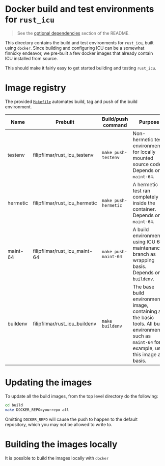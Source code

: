 # Docker build and test environments for `rust_icu`

> See the [optional dependencies](/README.md#optional) section of the README.

This directory contains the build and test environments for `rust_icu`, built
using `docker`.  Since building and configuring ICU can be a somewhat finnicky
endeavor, we pre-built a few docker images that already contain ICU installed
from source.

This should make it fairly easy to get started building and testing `rust_icu`.

# Image registry

The provided [`Makefile`](Makefile) automates build, tag and push of the build
environment.

| Name | Prebuilt | Build/push command | Purpose |
| ---- | -------- | ------------- | ------- |
| testenv | filipfilmar/rust_icu_testenv | `make push-testenv` | Non-hermetic test environment for locally mounted source code. Depends on `maint-64`. |
| hermetic | filipfilmar/rust_icu_hermetic | `make push-hermetic` | A hermetic test ran completely inside the container. Depends on `maint-64`. |
| maint-64 | filipfilmar/rust_icu_maint-64 | `make push-maint-64` | A build environment using ICU 64 maintenance branch as wrapping basis. Depends on `buildenv`. |
| buildenv | filipfilmar/rust_icu_buildenv | `make buildenv` | The base build environment image, containing all the basic tools. All build environments, such as `maint-64` for example, use this image as basis. |

# Updating the images

To update all the build images, from the top level directory do the following:

```bash
cd build
make DOCKER_REPO=yourrepo all
```

Omitting `DOCKER_REPO` will cause the push to happen to the default repository, 
which you may not be allowed to write to.

# Building the images locally

It is possible to build the images locally with `docker`
